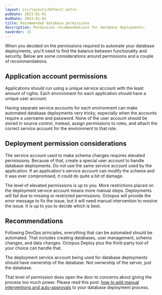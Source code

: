 ```yaml
---
layout: src/layouts/Default.astro
pubDate: 2023-01-01
modDate: 2023-01-01
title: Recommended database permissions
description: Permission recommendations for database deployments.
navOrder: 15
---
```


When you decided on the permissions required to automate your database deployments, you'll need to find the balance between functionality and security. Below are some considerations around permissions and a couple of recommendations.

## Application account permissions

Applications should run using a unique service account with the least amount of rights.  Each environment for each application should have a unique user account.  

Having separate service accounts for each environment can make automated database deployments very tricky, especially when the accounts require a username and password.  None of the user account should be stored in source control, instead, assign permissions to roles, and attach the correct service account for the environment to that role.

## Deployment permission considerations

The service account used to make schema changes requires elevated permissions.  Because of that, create a special user account to handle database deployments.  Do not use the same service account used by the application.  If an application's service account can modify the schema and it was ever compromised, it could do quite a bit of damage.

The level of elevated permissions is up to you.   More restrictions placed on the deployment service account means more manual steps.  Deployments will fail due to missing or restricted permissions.  Octopus will provide the error message to fix the issue, but it will need manual intervention to resolve the issue.  It is up to you to decide which is best.

## Recommendations

Following DevOps principles, everything that can be automated should be automated. That includes creating databases, user management, schema changes, and data changes. Octopus Deploy plus the third-party tool of your choice can handle that.  

The deployment service account being used for database deployments should have ownership of the database.  Not ownership of the server, just the database.  

That level of permission does open the door to concerns about giving the process too much power.  Please read this post: [how to add manual interventions and auto-approvals](https://yamldoc.liuyan.wang/blog/autoapprove-database-deployments) to your database deployment process.